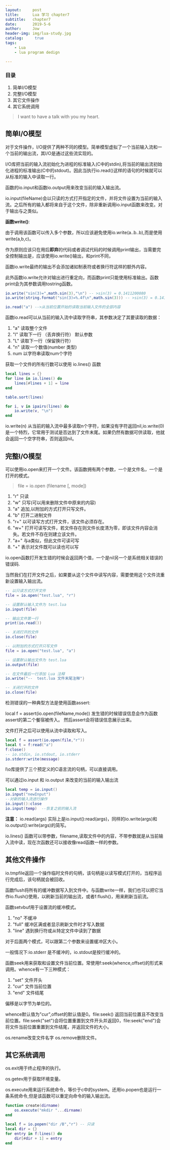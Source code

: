 ```yaml
---
layout:     post
title:      Lua 学习 chapter7
subtitle:   chapter7
date:       2019-5-6
author:     Jow
header-img: img/lua-study.jpg
catalog: 	 true 
tags:
    - Lua
    - lua program dedign

---
```


### 目录
1. 简单I/O模型
2. 完整I/O模型
3. 其它文件操作
4. 其它系统调用


> I want to have a talk with you my heart.

## 简单I/O模型

对于文件操作，I/O提供了两种不同的模型。简单模型虚拟了一个当前输入流和一个当前的输出流，其I/O是通过这些流实现的。

I/O库把当前的输入流初始化为进程的标准输入(C中的stdin),将当前的输出流初始化进程的标准输出(C中的stdout)。因此当执行io.read()这样的语句的时候就可以从标准的输入中读取一行。

函数的io.input和函数io.output用来改变当前的输入输出流。

io.input(fileName)会以只读的方式打开指定的文件，并将文件设置为当前的输入流。之后所有的输入都将来自于这个文件，除非重新调用io.input函数来改变。对于输出与之类似。


**函数write()**:

由于调用该函数可以传入多个参数，所以应该避免使用io.write(a..b..b),而是使用write(a,b,c)。

作为原则应该只在用后**即弃**的代码或者调试代码的时候调用print输出，当需要完全控制输出是，应该使用io.write()输出，和print不同，

函数io.write最终的输出不会添加诸如制表符或者换行符这样的额外内容。

此外函数io.write允许对输出进行重定向，而函数print只能使用标准输出。函数print会为其参数调用tostring函数。

```lua
io.write("sin(3)=",math.sin(3),"\n") -- >sin(3) = 0.1411200080
io.write(string.format("sin(3)=%.4f\n",math.sin(3))) -- >sin(3) = 0.1411

io.read("a") -->从当前位置开始的读取当前输入文件的全部内容
```

函数io.read可以从当前的输入流中读取字符串，其参数决定了其要读取的数据：

1. "a"  读取整个文件
2. "l"  读取下一行 （丢弃换行符）  默认参数
3. "L"  读取下一行（保留换行符）
4. "n"  读取一个数值(number 类型)
5. num  以字符串读取num个字符

获取一个文件的所有行数可以使用 io.lines() 函数

```lua
local lines = {}
for line in io.lines() do
    lines[#lines + 1] = line
end

table.sort(lines)

for i, v in ipairs(lines) do
    io.write(v, "\n")
end
```

io.write(n) 从当前的输入流中最多读取n个字符，如果没有字符返回nil,io.write(0)是一个特烈，它常用于测试是否达到了文件末尾。如果仍然有数据可供读取，他就会返回一个空字符串，否则返回nil。

## 完整I/O模型

可以使用io.open来打开一个文件。该函数拥有两个参数，一个是文件名，一个是打开的模式。

> file = io.open (filename [, mode])


1. "r"  只读
2. "w"  只写(可以用来删除文件中原来的内容)
3. "a"  追加,以附加的方式打开只写文件。
4. "b"  打开二进制文件
5. "r+" 以可读写方式打开文件，该文件必须存在。
6. "w+" 打开可读写文件，若文件存在则文件长度清为零，即该文件内容会消失。若文件不存在则建立该文件。
7. "a+" 与a类似，但此文件可读可写
8. "+" 	表示对文件既可以读也可以写

io.open函数打开发生错的时候会返回两个值，一个是nil另一个是系统相关错误的错误码.

当然我们在打开文件之后，如果要从这个文件中读写内容，需要使用这个文件流重新设置输入输出流。

```lua
-- 以只读方式打开文件
file = io.open("test.lua", "r")

-- 设置默认输入文件为 test.lua
io.input(file)

-- 输出文件第一行
print(io.read())

-- 关闭打开的文件
io.close(file)

-- 以附加的方式打开只写文件
file = io.open("test.lua", "a")

-- 设置默认输出文件为 test.lua
io.output(file)

-- 在文件最后一行添加 Lua 注释
io.write("--  test.lua 文件末尾注释")

-- 关闭打开的文件
io.close(file)
```

检测错误的一种典型方法是使用函数assert:

local f = assert(io.open(fileName,mode))  发生错的时候错误信息会作为函数assert的第二个餐宿被传入。 然后assert会将错误信息展示出来。

文件打开之后可以使用从流中读取和写入。

```lua
local f = assert(io.open(file,"r"))
local t = f:read("a")
f:close()
-- io.stdin, io.stdout, io.stderr
io.stderr:write(message)
```

I\o库提供了三个预定义的C语言流的句柄，可以直接调用。

可以通过io.input 和 io.output 来改变的当前的输入输出流

```lua
local temp = io.input()
io.input("newInput")
--对新的输入流进行操作
io.input():close
io.input(temp)  --恢复之前的输入流
```
**注意：** io.read(args) 实际上是io.input():read(args)，同样的io.write(args)和io.output():write(args)的简写。

io.lines() 函数可以带参数，filename,读取文件中的内容，不带参数就是从当前输入流中读，现在次函数还可以接收像read函数一样的参数。

## 其他文件操作 
io.tmpfile返回一个操作临时文件的句柄，该句柄是以读写模式打开的，当程序运行完成后，该句柄就会被回收。

函数flush将所有的缓冲数据写入到文件中。与函数write一样，我们也可以把它当作io.flush()使用，以刷新当前的输出流，或者f:flush()，用来刷新当前流。

函数setvbuf用于设置流的缓冲模式。

1. "no" 不缓冲
2. "full" 缓冲区满或者显示刷新文件时才写入数据
3. "line" 遇到换行符或从特定文件中读到了数据

对于后面两个模式，可以跟第二个参数来设置缓冲区大小。

一般情况下:io.stderr 是不缓冲的，io.stdout是按行缓冲的。

函数seek用来获取和设置文件当前位置。常使用f:seek(whence,offset)的形式来调用。whence有一下三种模式：

1. "set"  文件开头
2. "cur"  文件当前位置
3. "end"  文件结尾

偏移是以字节为单位的。

whence默认值为"cur",offset的默认值是0。file:seek() 返回当前位置且不改变当前位置。file:seek("set")会将位置重置到文件开头并返回0，file:seek("end")会将文件当前位置重置到文件结尾，并返回文件的大小。

os.rename改变文件名字 os.remove删除文件。

## 其它系统调用 ##

os.exit用于终止程序的执行。

os.getev用于获取环境变量。

os.execute用来运行系统命令，等价于c中的system。还用io.popen也是运行一条系统命令,但是该函数可以重定向命令的输入输出流。
```lua
function create(dirname)
	os.execute("mkdir "...dirname)
end

local f = io.popen("dir /B","r") -- 只读
local dir = {}
for entry in f:lines() do
	dir[#dir + 1] = entry
end
```


